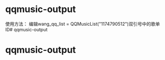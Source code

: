 ﻿# qqmusic-output
使用方法：
编辑wang_qq_list = QQMusicList("1174790512")双引号中的歌单ID# qqmusic-output
# qqmusic-output
